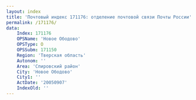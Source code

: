 ```yaml
---
layout: index
title: 'Почтовый индекс 171176: отделение почтовой связи Почты России'
permalink: /171176/
data:
    Index: 171176
    OPSName: 'Новое Ободово'
    OPSType: О
    OPSSubm: 171150
    Region: 'Тверская область'
    Autonom: ''
    Area: 'Спировский район'
    City: 'Новое Ободово'
    City1: ''
    ActDate: '20050907'
    IndexOld: ''
---
```

